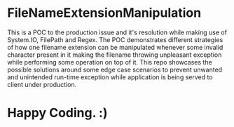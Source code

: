 # FileNameExtensionManipulation

This is a POC to the production issue and it's resolution while making use of System.IO, FilePath and Regex. 
The POC demonstrates different strategies of how one filename extension can be manipulated whenever some invalid character present in it making the filename throwing unpleasant exception while performing some operation on top of it.
This repo showcases the possible solutions around some edge case scenarios to prevent unwanted and unintended run-time exception while application is being served to client under production. 


# Happy Coding. :) 

